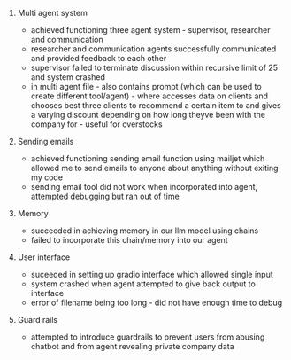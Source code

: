 1. Multi agent system
   - achieved functioning three agent system - supervisor, researcher and communication
   - researcher and communication agents successfully communicated and provided feedback to each other
   - supervisor failed to terminate discussion within recursive limit of 25 and system crashed
   - in multi agent file - also contains prompt (which can be used to create different tool/agent) - where accesses data on clients and chooses best three clients to recommend a certain item to and gives a varying discount depending on how long theyve been with the company for - useful for overstocks

2. Sending emails
   - achieved functioning sending email function using mailjet which allowed me to send emails to anyone about anything without exiting my code
   - sending email tool did not work when incorporated into agent, attempted debugging but ran out of time

3. Memory
   - succeeded in achieving memory in our llm model using chains
   - failed to incorporate this chain/memory into our agent

4. User interface
   - suceeded in setting up gradio interface which allowed single input
   - system crashed when agent attempted to give back output to interface
   - error of filename being too long - did not have enough time to debug

5. Guard rails
   - attempted to introduce guardrails to prevent users from abusing chatbot and from agent revealing private company data
